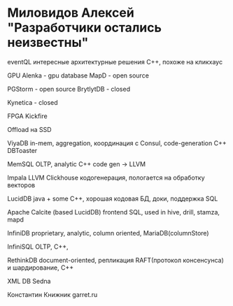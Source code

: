 Миловидов Алексей "Разработчики остались неизвестны"
====================================================

eventQL 
	интересные архитектурные решения
	C++, похоже на кликхаус	

GPU
Аlenka - gpu database
MapD - open source

PGStorm - open source
BrytlytDB - closed

Kynetica - closed

FPGA
	Kickfire

Offload на SSD

ViyaDB
in-mem, aggregation, координация с Consul, code-generation C++
DBToaster

MemSQL OLTP, analytic C++ code gen -> LLVM
	
Impala LLVМ
	Clickhouse кодогенерация, пологается на обработку векторов

LucidDB
	java + some C++, хорошая кодовая БД, доки, поддержка SQL

Apache Calcite (based LucidDB)
	frontend SQL, used in hive, drill, stamza, mapd

InfiniDB
	proprietary, analytic, column oriented, 
	MariaDB(columnStore)

InfiniSQL
	OLTP, C++,

RethinkDB
	document-oriented, репликация RAFT(протокол консенсунса) и шардирование, С++

XML DB
	Sedna

Константин Книжник
	garret.ru
